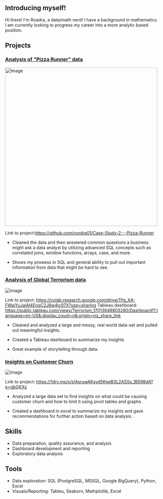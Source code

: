 
## Introducing myself!
Hi there! I'm Roadra, a data/math nerd! I have a background in mathematics. I am currently looking to progress my career into a more analytic based position. 

## Projects 




### [Analysis of "Pizza Runner" data](https://github.com/roodra01/Case-Study-2---Pizza-Runner)

<img src="https://user-images.githubusercontent.com/81607668/127271856-3c0d5b4a-baab-472c-9e24-3c1e3c3359b2.png" alt="Image" width="500" height="520">

Link to project:https://github.com/roodra01/Case-Study-2---Pizza-Runner

* Cleaned the data and then answered common questions a business might ask a data analyst by utilizing advanced SQL concepts such as correlated joins, window functions, arrays, case, and more.

* Shows my prowess in SQL and general ability to pull out important information from data that might be hard to
see.


### [Analysis of Global Terrorism data](https://colab.research.google.com/drive/1Yg_XA-FWajYuJaiAl4EnqC2J8w4jc97X?usp=sharing)

![image](https://github.com/roodra01/Portfolio/assets/129188359/623655c7-9c89-4b52-8418-5e6c95721ad2)


Link to project: https://colab.research.google.com/drive/1Yg_XA-FWajYuJaiAl4EnqC2J8w4jc97X?usp=sharing
Tableau dashboard: https://public.tableau.com/views/Terrorism_17013648803280/Dashboard1?:language=en-US&:display_count=n&:origin=viz_share_link 
* Cleaned and analyzed a large and messy, real world data-set and pulled out meaningful insights. 

* Created a Tableau dashboard to summarize my insights 
* Great example of storytelling through data.
  
### [Insights on Customer Churn](https://1drv.ms/x/s!AsruwAKsyd5KgeB3L2ASSx_1B598dA?e=gbGKXs)
![image](https://github.com/roodra01/Projects/assets/129188359/ae211577-7f9f-4f7d-a690-fec214ed8891)

Link to project: https://1drv.ms/x/s!AsruwAKsyd5KgeB3L2ASSx_1B598dA?e=gbGKXs
* Analyzed a large data set to find insights on what could be causing customer churn and how to limit it using pivot tables and graphs . 

* Created a dashboard in excel to summarize my insights and gave recommendations for further action based on data analysis .

## Skills
- Data preparation, quality assurance, and analysis
- Dashboard development and reporting
- Exploratory data analysis
## Tools
- Data exploration: SQL (PostgreSQL, MSSQL, Google BigQuery), Python, Excel
- Visuals/Reporting: Tableu, Seaborn, Mathplotlib, Excel
